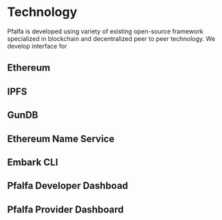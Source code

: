 # Technology

Pfalfa is developed using variety of existing open-source framework specialized in blockchain and decentralized peer to peer technology. We develop interface for 

## Ethereum

## IPFS

## GunDB

## Ethereum Name Service

## Embark CLI

## Pfalfa Developer Dashboad

## Pfalfa Provider Dashboard